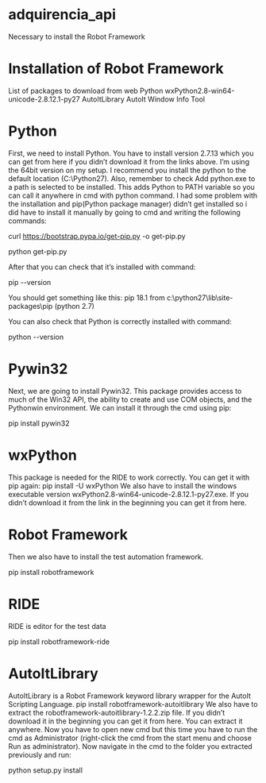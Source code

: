 # adquirencia_api
Necessary to install the Robot Framework

# Installation of Robot Framework

List of packages to download from web
Python
wxPython2.8-win64-unicode-2.8.12.1-py27
AutoItLibrary
AutoIt Window Info Tool

# Python
First, we need to install Python. You have to install version 2.7.13 which you can get from here if you didn’t download it from the links above. I’m using the 64bit version on my setup. I recommend you install the python to the default location (C:\Python27). Also, remember to check Add python.exe to a path is selected to be installed. This adds Python to PATH variable so you can call it anywhere in cmd with python command. I had some problem with the installation and pip(Python package manager) didn’t get installed so i did have to install it manually by going to cmd and writing the following commands:

curl https://bootstrap.pypa.io/get-pip.py -o get-pip.py

python get-pip.py

After that you can check that it’s installed with command:

pip --version

You should get something like this:
pip 18.1 from c:\python27\lib\site-packages\pip (python 2.7)

You can also check that Python is correctly installed with command:

python --version

# Pywin32
Next, we are going to install Pywin32. This package provides access to much of the Win32 API, the ability to create and use COM objects, and the Pythonwin environment. We can install it through the cmd using pip:

pip install pywin32

# wxPython
This package is needed for the RIDE to work correctly. You can get it with pip again:
pip install -U wxPython
We also have to install the windows executable version wxPython2.8-win64-unicode-2.8.12.1-py27.exe. If you didn’t download it from the link in the beginning you can get it from here.

# Robot Framework
Then we also have to install the test automation framework.

pip install robotframework

# RIDE
RIDE is editor for the test data

pip install robotframework-ride

# AutoItLibrary
AutoItLibrary is a Robot Framework keyword library wrapper for the AutoIt Scripting Language.
pip install robotframework-autoitlibrary
We also have to extract the robotframework-autoitlibrary-1.2.2.zip file. If you didn’t download it in the beginning you can get it from here. You can extract it anywhere. Now you have to open new cmd but this time you have to run the cmd as Administrator (right-click the cmd from the start menu and choose Run as administrator). Now navigate in the cmd to the folder you extracted previously and run:

python setup.py install

